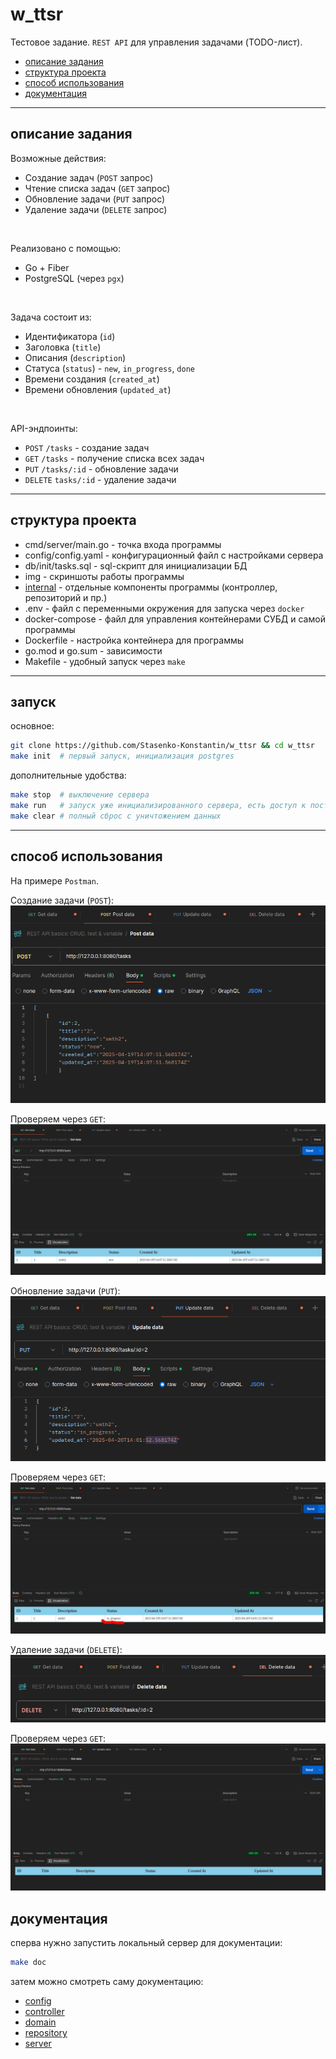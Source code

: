 # w_ttsr

Тестовое задание. `REST API` для управления задачами (TODO-лист).

- [описание задания](#описание-задания)
- [структура проекта](#структура-проекта)
- [способ использования](#способ-использования)
- [документация](#документация)

---

## описание задания

Возможные действия:
- Создание задач (`POST` запрос)
- Чтение списка задач (`GET` запрос)
- Обновление задачи (`PUT` запрос)
- Удаление задачи (`DELETE` запрос)

<br>

Реализовано с помощью:
- Go + Fiber
- PostgreSQL (через `pgx`)

<br>

Задача состоит из:
- Идентификатора (`id`)
- Заголовка (`title`)
- Описания (`description`)
- Статуса (`status`) - `new`, `in_progress`, `done`
- Времени создания (`created_at`)
- Времени обновления (`updated_at`)

<br>

API-эндпоинты:
- `POST` `/tasks` - создание задач
- `GET` `/tasks` - получение списка всех задач
- `PUT` `/tasks/:id` - обновление задачи
- `DELETE` `tasks/:id` - удаление задачи

---

## структура проекта

- cmd/server/main.go - точка входа программы
- config/config.yaml - конфигурационный файл с настройками сервера
- db/init/tasks.sql - sql-скрипт для инициализации БД
- img - скриншоты работы программы
- [internal](internal/README.md) - отдельные компоненты программы (контроллер, репозиторий  и пр.)
- .env - файл с переменными окружения для запуска через `docker`
- docker-compose - файл для управления контейнерами СУБД и самой программы
- Dockerfile - настройка контейнера для программы
- go.mod и go.sum - зависимости
- Makefile - удобный запуск через `make`

---

## запуск

основное:
```bash
git clone https://github.com/Stasenko-Konstantin/w_ttsr && cd w_ttsr
make init  # первый запуск, инициализация postgres
```

дополнительные удобства:
```bash
make stop  # выключение сервера
make run   # запуск уже инициализированного сервера, есть доступ к постоянным данным
make clear # полный сброс с уничтожением данных
```

---

## способ использования

На примере `Postman`.

Создание задачи (`POST`):
![](img/post.png)

Проверяем через `GET`:
![](img/get.png)

Обновление задачи (`PUT`):
![](img/put.png)

Проверяем через `GET`:
![](img/get2.png)

Удаление задачи (`DELETE`):
![](img/delete.png)

Проверяем через `GET`:
![](img/get3.png)

## документация

сперва нужно запустить локальный сервер для документации:
```bash
make doc
```

затем можно смотреть саму документацию:
- [config](http://localhost:6060/pkg/github.com/Stasenko-Konstantin/w_ttsr/internal/config/)
- [controller](http://localhost:6060/pkg/github.com/Stasenko-Konstantin/w_ttsr/internal/controller/)
- [domain](http://localhost:6060/pkg/github.com/Stasenko-Konstantin/w_ttsr/internal/domain/)
- [repository](http://localhost:6060/pkg/github.com/Stasenko-Konstantin/w_ttsr/internal/repository/)
- [server](http://localhost:6060/pkg/github.com/Stasenko-Konstantin/w_ttsr/internal/server/)